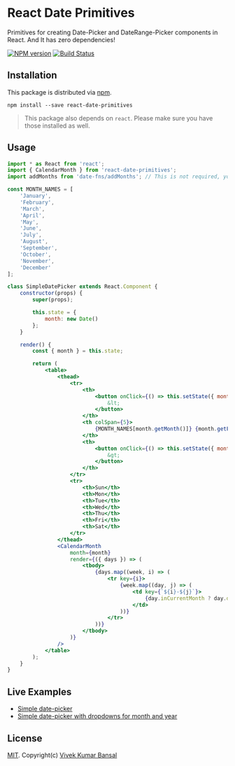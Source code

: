 # React Date Primitives

Primitives for creating Date-Picker and DateRange-Picker components in React. And It has zero dependencies!

[![NPM version][npm-image]][npm-url]
[![Build Status][travis-image]][travis-url]

## Installation

This package is distributed via [npm](https://www.npmjs.com/).

```
npm install --save react-date-primitives
```

> This package also depends on `react`. Please make sure you have those installed as well.

## Usage

```jsx
import * as React from 'react';
import { CalendarMonth } from 'react-date-primitives';
import addMonths from 'date-fns/addMonths'; // This is not required, you can use the package of your choice!

const MONTH_NAMES = [
    'January',
    'February',
    'March',
    'April',
    'May',
    'June',
    'July',
    'August',
    'September',
    'October',
    'November',
    'December'
];

class SimpleDatePicker extends React.Component {
    constructor(props) {
        super(props);

        this.state = {
            month: new Date()
        };
    }

    render() {
        const { month } = this.state;

        return (
            <table>
                <thead>
                    <tr>
                        <th>
                            <button onClick={() => this.setState({ month: addMonths(month, -1) })}>
                                &lt;
                            </button>
                        </th>
                        <th colSpan={5}>
                            {MONTH_NAMES[month.getMonth()]} {month.getFullYear()}
                        </th>
                        <th>
                            <button onClick={() => this.setState({ month: addMonths(month, 1) })}>
                                &gt;
                            </button>
                        </th>
                    </tr>
                    <tr>
                        <th>Sun</th>
                        <th>Mon</th>
                        <th>Tue</th>
                        <th>Wed</th>
                        <th>Thu</th>
                        <th>Fri</th>
                        <th>Sat</th>
                    </tr>
                </thead>
                <CalendarMonth
                    month={month}
                    render={({ days }) => (
                        <tbody>
                            {days.map((week, i) => (
                                <tr key={i}>
                                    {week.map((day, j) => (
                                        <td key={`${i}-${j}`}>
                                            {day.inCurrentMonth ? day.date.getDate() : ''}
                                        </td>
                                    ))}
                                </tr>
                            ))}
                        </tbody>
                    )}
                />
            </table>
        );
    }
}
```

## Live Examples

-   [Simple date-picker](https://codesandbox.io/s/jjm94lyv53?module=%2Fsrc%2FSimpleDatePicker.tsx)
-   [Simple date-picker with dropdowns for month and year](https://codesandbox.io/s/5k4jv306op?module=%2Fsrc%2FSimpleDatePicker.tsx)

## License

[MIT](./LICENSE.md). Copyright(c) [Vivek Kumar Bansal](http://vkbansal.me/)

[npm-url]: https://npmjs.org/package/react-date-primitives
[npm-image]: https://img.shields.io/npm/v/react-date-primitives.svg?style=flat-square
[travis-url]: https://travis-ci.org/vkbansal/react-date-primitives
[travis-image]: https://img.shields.io/travis/vkbansal/react-date-primitives/master.svg?style=flat-square
